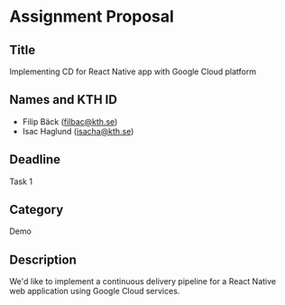 # Assignment Proposal

## Title

Implementing CD for React Native app with Google Cloud platform

## Names and KTH ID
- Filip Bäck (filbac@kth.se)
- Isac Haglund (isacha@kth.se)

## Deadline

Task 1

## Category

Demo

## Description

We'd like to implement a continuous delivery pipeline for a React Native web application using Google Cloud services.
